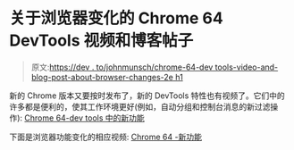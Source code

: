 # 关于浏览器变化的 Chrome 64 DevTools 视频和博客帖子

> 原文:[https://dev . to/johnmunsch/chrome-64-dev tools-video-and-blog-post-about-browser-changes-2e h1](https://dev.to/johnmunsch/chrome-64-devtools-video-and-blog-post-about-browser-changes-2eh1)

新的 Chrome 版本又要按时发布了，新的 DevTools 特性也有视频了。它们中的许多都是便利的，使其工作环境更好(例如，自动分组和控制台消息的新过滤操作):
[Chrome 64-dev tools 中的新功能](https://youtu.be/90wNAn05Cf4)

下面是浏览器功能变化的相应视频: [Chrome 64 -新功能](https://www.youtube.com/watch?v=y5sb-icqOyg)